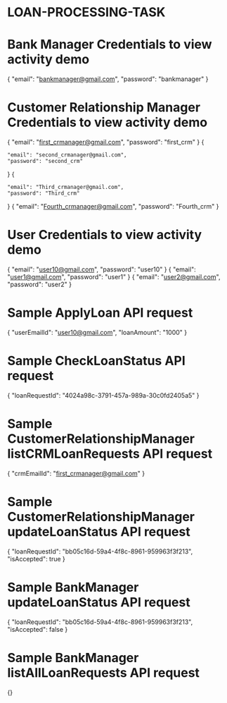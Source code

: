 # LOAN-PROCESSING-TASK
# Bank Manager Credentials to view activity demo
{
    "email": "bankmanager@gmail.com",
    "password": "bankmanager"
}


# Customer Relationship Manager Credentials to view activity demo
{
    "email": "first_crmanager@gmail.com",
    "password": "first_crm"
}
{

    "email": "second_crmanager@gmail.com",
    "password": "second_crm"
}
{

    "email": "Third_crmanager@gmail.com",
    "password": "Third_crm"
}
{
    "email": "Fourth_crmanager@gmail.com",
    "password": "Fourth_crm"
}
# User Credentials to view activity demo
{
    "email": "user10@gmail.com",
    "password": "user10"
}
{
    "email": "user1@gmail.com",
    "password": "user1"
}
{
    "email": "user2@gmail.com",
    "password": "user2"
}

# Sample ApplyLoan API request
{
    "userEmailId": "user10@gmail.com",
    "loanAmount": "1000"
}
# Sample CheckLoanStatus API request
{
    "loanRequestId": "4024a98c-3791-457a-989a-30c0fd2405a5"
}

# Sample CustomerRelationshipManager listCRMLoanRequests API request
{
    "crmEmailId": "first_crmanager@gmail.com"
}

# Sample CustomerRelationshipManager updateLoanStatus API request
{
    "loanRequestId": "bb05c16d-59a4-4f8c-8961-959963f3f213",
    "isAccepted": true
}

# Sample BankManager updateLoanStatus API request
{
    "loanRequestId": "bb05c16d-59a4-4f8c-8961-959963f3f213",
    "isAccepted": false
}

# Sample BankManager listAllLoanRequests API request
{}